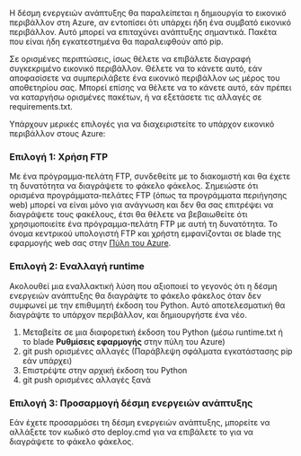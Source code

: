 Η δέσμη ενεργειών ανάπτυξης θα παραλείπεται η δημιουργία το εικονικό περιβάλλον στη Azure, αν εντοπίσει ότι υπάρχει ήδη ένα συμβατό εικονικό περιβάλλον.  Αυτό μπορεί να επιταχύνει ανάπτυξης σημαντικά.  Πακέτα που είναι ήδη εγκατεστημένα θα παραλειφθούν από pip.

Σε ορισμένες περιπτώσεις, ίσως θέλετε να επιβάλετε διαγραφή συγκεκριμένο εικονικό περιβάλλον.  Θέλετε να το κάνετε αυτό, εάν αποφασίσετε να συμπεριλάβετε ένα εικονικό περιβάλλον ως μέρος του αποθετηρίου σας.  Μπορεί επίσης να θέλετε να το κάνετε αυτό, εάν πρέπει να καταργήσω ορισμένες πακέτων, ή να εξετάσετε τις αλλαγές σε requirements.txt.

Υπάρχουν μερικές επιλογές για να διαχειριστείτε το υπάρχον εικονικό περιβάλλον στους Azure:

### <a name="option-1-use-ftp"></a>Επιλογή 1: Χρήση FTP

Με ένα πρόγραμμα-πελάτη FTP, συνδεθείτε με το διακομιστή και θα έχετε τη δυνατότητα να διαγράψετε το φάκελο φάκελος.  Σημειώστε ότι ορισμένα προγράμματα-πελάτες FTP (όπως τα προγράμματα περιήγησης web) μπορεί να είναι μόνο για ανάγνωση και δεν θα σας επιτρέψει να διαγράψετε τους φακέλους, έτσι θα θέλετε να βεβαιωθείτε ότι χρησιμοποιείτε ένα πρόγραμμα-πελάτη FTP με αυτή τη δυνατότητα.  Το όνομα κεντρικού υπολογιστή FTP και χρήστη εμφανίζονται σε blade της εφαρμογής web σας στην [Πύλη του Azure](https://portal.azure.com).

### <a name="option-2-toggle-runtime"></a>Επιλογή 2: Εναλλαγή runtime

Ακολουθεί μια εναλλακτική λύση που αξιοποιεί το γεγονός ότι η δέσμη ενεργειών ανάπτυξης θα διαγράψτε το φάκελο φάκελος όταν δεν συμφωνεί με την επιθυμητή έκδοση του Python.  Αυτό αποτελεσματική θα διαγράψτε το υπάρχον περιβάλλον, και δημιουργήστε ένα νέο.

1. Μεταβείτε σε μια διαφορετική έκδοση του Python (μέσω runtime.txt ή το blade **Ρυθμίσεις εφαρμογής** στην πύλη του Azure)
1. git push ορισμένες αλλαγές (Παράβλεψη σφάλματα εγκατάστασης pip εάν υπάρχει)
1. Επιστρέψτε στην αρχική έκδοση του Python
1. git push ορισμένες αλλαγές ξανά

### <a name="option-3-customize-deployment-script"></a>Επιλογή 3: Προσαρμογή δέσμη ενεργειών ανάπτυξης

Εάν έχετε προσαρμόσει τη δέσμη ενεργειών ανάπτυξης, μπορείτε να αλλάξετε τον κωδικό στο deploy.cmd για να επιβάλετε το για να διαγράψετε το φάκελο φάκελος.
